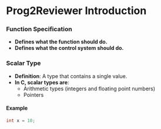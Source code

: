 # Prog2Reviewer Introduction

### Function Specification
- **Defines what the function should do.**
- **Defines what the control system should do.**

### Scalar Type
- **Definition**: A type that contains a single value.
- **In C, scalar types are**:
  - Arithmetic types (integers and floating point numbers)
  - Pointers

#### Example
```c
int x = 10;

